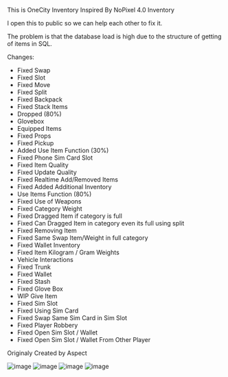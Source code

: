 This is OneCity Inventory Inspired By NoPixel 4.0 Inventory

I open this to public so we can help each other to fix it.

The problem is that the database load is high due to the structure of getting of items in SQL.

Changes:
- Fixed Swap
- Fixed Slot
- Fixed Move
- Fixed Split
- Fixed Backpack
- Fixed Stack Items
- Dropped (80%)
- Glovebox
- Equipped Items
- Fixed Props
- Fixed Pickup
- Added Use Item Function (30%)
- Fixed Phone Sim Card Slot
- Fixed Item Quality
- Fixed Update Quality
- Fixed Realtime Add/Removed Items
- Fixed Added Additional Inventory
- Use Items Function (80%)
- Fixed Use of Weapons
- Fixed Category Weight
- Fixed Dragged Item if category is full
- Fixed Can Dragged Item in category even its full using split
- Fixed Removing Item
- Fixed Same Swap Item/Weight in full category
- Fixed Wallet Inventory
- Fixed Item Kilogram / Gram Weights
- Vehicle Interactions
- Fixed Trunk
- Fixed Wallet
- Fixed Stash
- Fixed Glove Box
- WIP Give Item
- Fixed Sim Slot
- Fixed Using Sim Card
- Fixed Swap Same Sim Card in Sim Slot
- Fixed Player Robbery
- Fixed Open Sim Slot / Wallet
- Fixed Open Sim Slot / Wallet From Other Player

Originaly Created by Aspect

![image](https://github.com/whitewingz2017/oc-inventory/assets/33622236/f746d977-f7d4-4637-bbb1-ad1d239ff9bc)
![image](https://github.com/whitewingz2017/oc-inventory/assets/33622236/d60269a0-9c78-4a83-b4d5-b9edbc872555)
![image](https://github.com/whitewingz2017/oc-inventory/assets/33622236/762883cb-7b7f-47e5-aab6-b3f8ce0a95ba)
![image](https://github.com/whitewingz2017/oc-inventory/assets/33622236/98a009bd-a23d-47d9-bc16-252ce76317e1)
